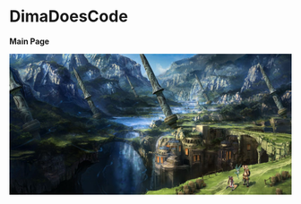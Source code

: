# DimaDoesCode
 **Main Page**

![Image alt](https://github.com/DimaDoesCode/DimaDoesCode/raw/master/face_muzzle.png)
